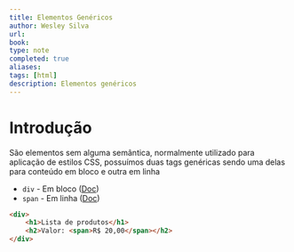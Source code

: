 ```yaml
---
title: Elementos Genéricos
author: Wesley Silva
url:
book:
type: note
completed: true
aliases:
tags: [html]
description: Elementos genéricos
---
```

# Introdução
São elementos sem alguma semântica, normalmente utilizado para aplicação de estilos CSS, possuímos duas tags genéricas sendo uma delas para conteúdo em bloco e outra em linha
- `div` - Em bloco ([Doc](https://developer.mozilla.org/pt-BR/docs/Web/HTML/Element/div))
- `span` - Em linha ([Doc](https://developer.mozilla.org/pt-BR/docs/Web/HTML/Element/span))

```html
<div>
	<h1>Lista de produtos</h1>
	<h2>Valor: <span>R$ 20,00</span></h2>
</div>
```